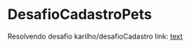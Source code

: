 # DesafioCadastroPets
Resolvendo desafio karilho/desafioCadastro
link: [text](https://github.com/karilho/desafioCadastro)